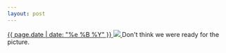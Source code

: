 ```yaml
---
layout: post
---
```


<p>
  <a href="/145">
    <time>{{ page.date | date: "%e %B %Y" }}</time>
    <img src="https://s3.amazonaws.com/life.aaronjgreenberg.com/145.jpg">
  </a>
  Don't think we were ready for the picture.
</p>
